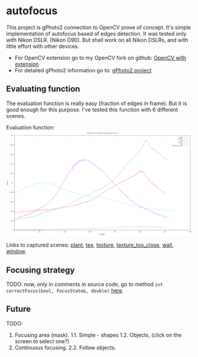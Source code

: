# autofocus

This project is gPhoto2 connection to OpenCV prove of concept.
It's simple implementation of autofocus based of edges detection.
It was tested only with Nikon DSLR. (Nikon D90).
But shall work on all Nikon DSLRs, and with little effort with other devices.

* For OpenCV extension go to my OpenCV fork on github:
[OpenCV with extension](https://github.com/dobrypd/opencv/tree/libgphoto2-connection "OpenCV With gPhoto2 extension")
* For detailed gPhoto2 information go to:
[gPhoto2 project](http://gphoto.sourceforge.net/ "gPhoto project site")


Evaluating function
-------------------
The evaluation function is really easy (fraction of edges in frame).
But it is good enough for this purpose. I've tested this function with 6 different scenes.

Evaluation function:
![FunctionEvaluation](https://raw.githubusercontent.com/dobrypd/autofocus/master/evaluation/NikonD90/NikonD90-50mm1.4G-evaluation.png)

Links to captured scenes: [plant](http://dobrowolski.net.pl/autofocus/NikonD90-50mm1.4G-plant.mp4), [tee](http://dobrowolski.net.pl/autofocus/NikonD90-50mm1.4G-tee.mp4), [texture](http://dobrowolski.net.pl/autofocus/NikonD90-50mm1.4G-texture.mp4), [texture_too_close](http://dobrowolski.net.pl/autofocus/NikonD90-50mm1.4G-texture_too_close.mp4), [wall](http://dobrowolski.net.pl/autofocus/NikonD90-50mm1.4G-wall.mp4), [window](http://dobrowolski.net.pl/autofocus/NikonD90-50mm1.4G-window.mp4).


Focusing strategy
-----------------
TODO: now, only in comments in source code, go to method
`int correctFocus(bool, FocusState&, double)`
 [here](https://github.com/dobrypd/autofocus/blob/master/src/autofocus.cpp#L131).


Future
------
TODO:
1. Focusing area (mask).
1.1. Simple - shapes
1.2. Objects, (click on the screen to select one?)
2. Continuous focusing.
2.2. Follow objects.

